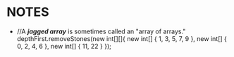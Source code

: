 ﻿# NOTES




- //A ***jagged array*** is sometimes called an "array of arrays." 
            depthFirst.removeStones(new int[][]{
                                                new int[] { 1, 3, 5, 7, 9 },
                                                new int[] { 0, 2, 4, 6 },
                                                new int[] { 11, 22 }
                                                });